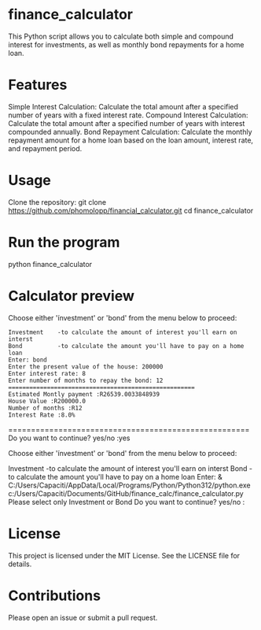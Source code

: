 # finance_calculator
This Python script allows you to calculate both simple and compound interest for investments, as well as monthly bond repayments for a home loan.

# Features
Simple Interest Calculation: Calculate the total amount after a specified number of years with a fixed interest rate.
Compound Interest Calculation: Calculate the total amount after a specified number of years with interest compounded annually.
Bond Repayment Calculation: Calculate the monthly repayment amount for a home loan based on the loan amount, interest rate, and repayment period.

# Usage
Clone the repository: git clone https://github.com/phomolopp/financial_calculator.git cd finance_calculator

# Run the program
python finance_calculator

# Calculator preview 
Choose either 'ínvestment' or 'bond' from the menu below to proceed:

    Investment    -to calculate the amount of interest you'll earn on interst
    Bond          -to calculate the amount you'll have to pay on a home loan
    Enter: bond
    Enter the present value of the house: 200000
    Enter interest rate: 8
    Enter number of months to repay the bond: 12                                                                                                                                                                     =====================================================
    Estimated Montly payment :R26539.0033848939
    House Value :R200000.0
    Number of months :R12
    Interest Rate :8.0%
=====================================================
Do you want to continue? yes/no :yes

Choose either 'ínvestment' or 'bond' from the menu below to proceed:     

Investment    -to calculate the amount of interest you'll earn on interst
Bond          -to calculate the amount you'll have to pay on a home loan 
Enter: & C:/Users/Capaciti/AppData/Local/Programs/Python/Python312/python.exe c:/Users/Capaciti/Documents/GitHub/finance_calc/finance_calculator.py
Please select only Investment or Bond
Do you want to continue? yes/no :

# License
This project is licensed under the MIT License. See the LICENSE file for details.

# Contributions
Please open an issue or submit a pull request.
